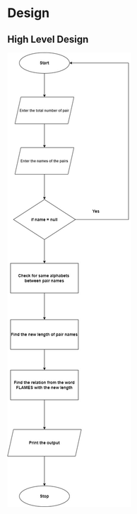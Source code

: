 # Design
## High Level Design
![enter image description here](https://github.com/ReganJon/M1_Game_FLAMES/blob/main/2_Design/HLD1.jpg)
